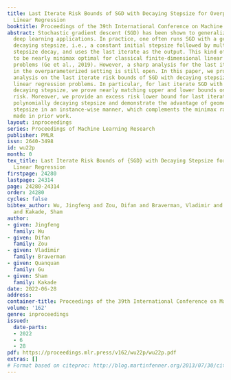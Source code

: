 ```yaml
---
title: Last Iterate Risk Bounds of SGD with Decaying Stepsize for Overparameterized
  Linear Regression
booktitle: Proceedings of the 39th International Conference on Machine Learning
abstract: Stochastic gradient descent (SGD) has been shown to generalize well in many
  deep learning applications. In practice, one often runs SGD with a geometrically
  decaying stepsize, i.e., a constant initial stepsize followed by multiple geometric
  stepsize decay, and uses the last iterate as the output. This kind of SGD is known
  to be nearly minimax optimal for classical finite-dimensional linear regression
  problems (Ge et al., 2019). However, a sharp analysis for the last iterate of SGD
  in the overparameterized setting is still open. In this paper, we provide a problem-dependent
  analysis on the last iterate risk bounds of SGD with decaying stepsize, for (overparameterized)
  linear regression problems. In particular, for last iterate SGD with (tail) geometrically
  decaying stepsize, we prove nearly matching upper and lower bounds on the excess
  risk. Moreover, we provide an excess risk lower bound for last iterate SGD with
  polynomially decaying stepsize and demonstrate the advantage of geometrically decaying
  stepsize in an instance-wise manner, which complements the minimax rate comparison
  made in prior work.
layout: inproceedings
series: Proceedings of Machine Learning Research
publisher: PMLR
issn: 2640-3498
id: wu22p
month: 0
tex_title: Last Iterate Risk Bounds of {SGD} with Decaying Stepsize for Overparameterized
  Linear Regression
firstpage: 24280
lastpage: 24314
page: 24280-24314
order: 24280
cycles: false
bibtex_author: Wu, Jingfeng and Zou, Difan and Braverman, Vladimir and Gu, Quanquan
  and Kakade, Sham
author:
- given: Jingfeng
  family: Wu
- given: Difan
  family: Zou
- given: Vladimir
  family: Braverman
- given: Quanquan
  family: Gu
- given: Sham
  family: Kakade
date: 2022-06-28
address:
container-title: Proceedings of the 39th International Conference on Machine Learning
volume: '162'
genre: inproceedings
issued:
  date-parts:
  - 2022
  - 6
  - 28
pdf: https://proceedings.mlr.press/v162/wu22p/wu22p.pdf
extras: []
# Format based on citeproc: http://blog.martinfenner.org/2013/07/30/citeproc-yaml-for-bibliographies/
---
```

